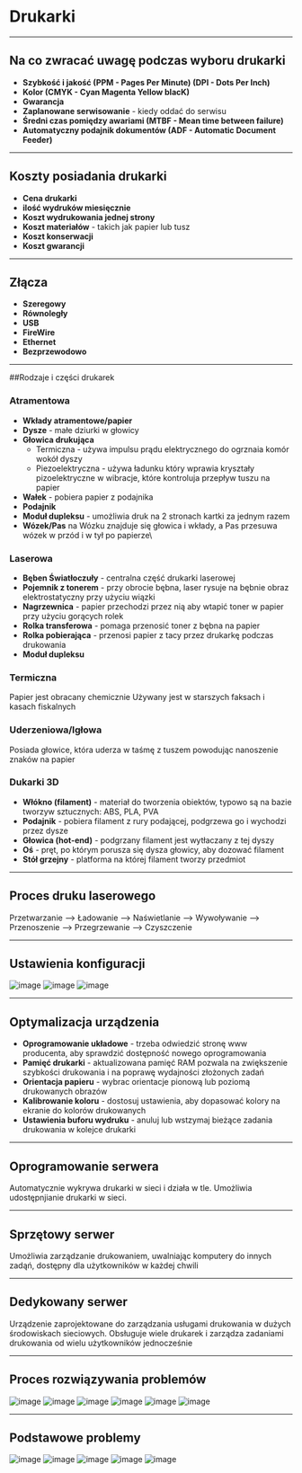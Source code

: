 # Drukarki
___
## Na co zwracać uwagę podczas wyboru drukarki
- **Szybkość i jakość (PPM - Pages Per Minute) (DPI - Dots Per Inch)**
- **Kolor (CMYK - Cyan Magenta Yellow blacK)**
- **Gwarancja**
- **Zaplanowane serwisowanie** - kiedy oddać do serwisu
- **Średni czas pomiędzy awariami (MTBF - Mean time between failure)**
- **Automatyczny podajnik dokumentów (ADF - Automatic Document Feeder)**
___
## Koszty posiadania drukarki
- **Cena drukarki**
- **ilość wydruków miesięcznie**
- **Koszt wydrukowania jednej strony**
- **Koszt materiałów** - takich jak papier lub tusz
- **Koszt konserwacji**
- **Koszt gwarancji**
___
## Złącza
- **Szeregowy**
- **Równoległy**
- **USB**
- **FireWire**
- **Ethernet**
- **Bezprzewodowo**
___
##Rodzaje i części drukarek
### Atramentowa
- **Wkłady atramentowe/papier**
- **Dysze** - małe dziurki w głowicy
- **Głowica drukująca**
  - Termiczna - używa impulsu prądu elektrycznego do ogrznaia komór wokół dyszy
  - Piezoelektryczna - używa ładunku który wprawia kryształy pizoelektryczne w wibracje, które kontroluja przepływ tuszu na papier
- **Wałek** - pobiera papier z podajnika
- **Podajnik**
- **Moduł dupleksu** - umożliwia druk na 2 stronach kartki za jednym razem
- **Wózek/Pas** na Wózku znajduje się głowica i wkłady, a Pas przesuwa wózek w przód i w tył po papierze\
### Laserowa
- **Bęben Światłoczuły** - centralna część drukarki laserowej
- **Pojemnik z tonerem** - przy obrocie bębna, laser rysuje na bębnie obraz elektrostatyczny przy użyciu wiązki
- **Nagrzewnica** - papier przechodzi przez nią aby wtapić toner w papier przy użyciu gorących rolek
- **Rolka transferowa** - pomaga przenosić toner z bębna na papier
- **Rolka pobierająca** - przenosi papier z tacy przez drukarkę podczas drukowania
- **Moduł dupleksu**
### Termiczna
Papier jest obracany chemicznie
Używany jest w starszych faksach i kasach fiskalnych
### Uderzeniowa/Igłowa
Posiada głowice, która uderza w taśmę z tuszem powodując nanoszenie znaków na papier
### Dukarki 3D
- **Włókno (filament)** - materiał do tworzenia obiektów, typowo są na bazie tworzyw sztucznych: ABS, PLA, PVA
- **Podajnik** - pobiera filament z rury podającej, podgrzewa go i wychodzi przez dysze
- **Głowica (hot-end)** - podgrzany filament jest wytłaczany z tej dyszy
- **Oś** - pręt, po którym porusza się dysza głowicy, aby dozować filament
- **Stół grzejny** - platforma na której filament tworzy przedmiot
___
## Proces druku laserowego
Przetwarzanie --> Ładowanie --> Naświetlanie --> Wywoływanie --> Przenoszenie --> Przegrzewanie --> Czyszczenie
___
## Ustawienia konfiguracji
![image](https://github.com/user-attachments/assets/0cb0fb7a-84b8-4688-aeee-e5ed01010235)
![image](https://github.com/user-attachments/assets/5eecdd96-21cb-4a3c-b283-4372f433cb6d)
![image](https://github.com/user-attachments/assets/b77aab56-5102-4e3d-8e33-024446c6d742)
___
## Optymalizacja urządzenia
- **Oprogramowanie układowe** - trzeba odwiedzić stronę www producenta, aby sprawdzić dostępność nowego oprogramowania
- **Pamięć drukarki** - aktualizowana pamięć RAM pozwala na zwiększenie szybkości drukowania i na poprawę wydajności złożonych zadań
- **Orientacja papieru** - wybrac orientacje pionową lub poziomą drukowanych obrazów
- **Kalibrowanie koloru** - dostosuj ustawienia, aby dopasować kolory na ekranie do kolorów drukowanych
- **Ustawienia buforu wydruku** - anuluj lub wstzymaj bieżące zadania drukowania w kolejce drukarki
___
## Oprogramowanie serwera
Automatycznie wykrywa drukarki w sieci i działa w tle. Umożliwia udostępnjianie drukarki w sieci.
___
## Sprzętowy serwer
Umożliwia zarządzanie drukowaniem, uwalniając komputery do innych zadąń, dostępny dla użytkowników w każdej chwili
___
## Dedykowany serwer
Urządzenie zaprojektowane do zarządzania usługami drukowania w dużych środowiskach sieciowych. Obsługuje wiele drukarek i zarządza zadaniami drukowania od wielu użytkowników jednocześnie
___
## Proces rozwiązywania problemów
![image](https://github.com/user-attachments/assets/7a7c5242-5c15-40b7-92a4-f32983c4b8c4)
![image](https://github.com/user-attachments/assets/529bc833-1553-4abd-9e7a-ca8e06b1cdad)
![image](https://github.com/user-attachments/assets/69b52e06-7f7f-4262-a21b-7483acd85d44)
![image](https://github.com/user-attachments/assets/bf33b2d6-ce3e-40fe-8cdc-9e73d088c3eb)
![image](https://github.com/user-attachments/assets/8686ad82-9443-46f0-bd97-d038f7c64335)
![image](https://github.com/user-attachments/assets/5d666410-daa2-4b33-9f75-f65f38009ced)
___
## Podstawowe problemy
![image](https://github.com/user-attachments/assets/7b968f11-199a-40cf-be72-46c0bd6aa1a7)
![image](https://github.com/user-attachments/assets/41ebf672-bb0f-47e8-80cb-0e26ae519f59)
![image](https://github.com/user-attachments/assets/df91e362-8453-42d2-87da-1db37c6d0ae7)
![image](https://github.com/user-attachments/assets/8b7c5021-256a-4dec-9c9c-9b7f8953ebe8)
![image](https://github.com/user-attachments/assets/af982d65-3f55-4613-90e6-96877f192a59)
